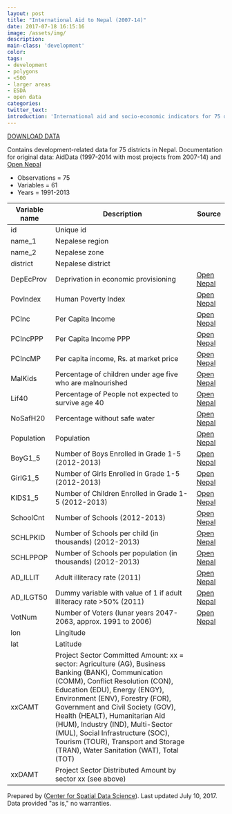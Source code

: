 ```yaml
---
layout: post
title: "International Aid to Nepal (2007-14)"
date: 2017-07-18 16:15:16
image: /assets/img/
description:
main-class: 'development'
color:
tags:
- development
- polygons
- <500
- larger areas
- ESDA
- open data
categories:
twitter_text:
introduction: 'International aid and socio-economic indicators for 75 districts in Nepal (2007-14).'
---
```

<script>
  var map = L.map('map');
  L.tileLayer('https://api.tiles.mapbox.com/v4/{id}/{z}/{x}/{y}.png?access_token=pk.eyJ1IjoibWFwYm94IiwiYSI6ImNpejY4NXVycTA2emYycXBndHRqcmZ3N3gifQ.rJcFIG214AriISLbB6B5aw', { <!--this is the URL for the Nepal Geojson-->
		maxZoom: 18,
		attribution: 'Map data &copy; <a href="http://openstreetmap.org">OpenStreetMap</a> contributors, ' +
			'<a href="http://creativecommons.org/licenses/by-sa/2.0/">CC-BY-SA</a>, ' +
			'Imagery © <a href="http://mapbox.com">Mapbox</a>',
		id: 'mapbox.light'
	}).addTo(map);

  map.scrollWheelZoom.disable();
  map.touchZoom.disable();
  var enableMapInteraction = function () {
      map.scrollWheelZoom.enable();
      map.touchZoom.enable();
  }
  $('#map').on('click touch', enableMapInteraction);
$('#map').on('mouseout', function(){ map.scrollWheelZoom.disable();});

  var smallIcon = L.icon({
         iconUrl: 'http://www.hckrecruitment.nic.in/images/blue.png',
         iconSize: [16, 16], // size of the icon
         });

   function onEachFeature(feature, layer) {
     //console.log(feature);
     var txt = "";
     for (var fname in feature.properties) {
       txt += fname;
       txt += " : ";
       txt += feature.properties[fname];
       txt += "<br/>";
     }
     layer.bindPopup(txt);
   }


  // load GeoJSON from an external file
  // load GeoJSON from an external file
  $.getJSON("../data/Nepal.geojson",function(data){
    // add GeoJSON layer to the map once the file is loaded
    var json = L.geoJson(data, {
      pointToLayer: function(feature, latlng) {
        
        return L.marker(latlng, {
          icon: smallIcon
        });
      },
      onEachFeature: onEachFeature
    });
    json.addTo(map);
    map.fitBounds(json.getBounds());
  });

</script>

[DOWNLOAD DATA](../data/nepal.zip)

Contains development-related data for 75 districts in Nepal. Documentation for original data: AidData (1997-2014 with most projects from 2007-14) and [Open Nepal](http://data.opennepal.net)


* Observations = 75
* Variables = 61
* Years = 1991-2013


|**Variable name**|**Description**|**Source**|
|---|---|---|
|id|Unique id|  |
|name_1|Nepalese region|  |
|name_2|Nepalese zone|  |
|district|Nepalese district|  |
|DepEcProv|Deprivation in economic provisioning|[Open Nepal](http://data.opennepal.net/keywords/deprivation-economic-provisioning)|
|PovIndex|Human Poverty Index|[Open Nepal](http://data.opennepal.net/content/human-poverty-index-value-districts)|
|PCInc|Per Capita Income|[Open Nepal](http://data.opennepal.net/content/district-wise-capita-gross-national-income)|
|PCIncPPP|Per Capita Income PPP|[Open Nepal](http://data.opennepal.net/content/district-wise-capita-gross-national-income)|
|PCIncMP|Per capita income, Rs. at market price|[Open Nepal](http://data.opennepal.net/content/district-wise-capita-gross-national-income)|
|MalKids|Percentage of children under age five who are malnourished|[Open Nepal](http://data.opennepal.net/keywords/percentage-children-age-5-and-malnourished)|
|Lif40|Percentage of People not expected to survive age 40|[Open Nepal](http://data.opennepal.net/sector-district-datasets/183?page=6)|
|NoSafH20|Percentage without safe water|[Open Nepal](http://data.opennepal.net/keywords/percentage-out-safe-water)|
|Population|Population|[Open Nepal](http://data.opennepal.net/content/district-wise-population-land-ratio-and-population-density)|
|BoyG1\_5|Number of Boys Enrolled in Grade 1-5 (2012-2013)|[Open Nepal](http://data.opennepal.net/content/number-students-enrolled-grade-1-5-201213)|
|GirlG1\_5|Number of Girls Enrolled in Grade 1-5 (2012-2013)|[Open Nepal](http://data.opennepal.net/content/number-students-enrolled-grade-1-5-201213)|
|KIDS1\_5|Number of Children Enrolled in Grade 1-5 (2012-2013)|[Open Nepal](http://data.opennepal.net/content/number-students-enrolled-grade-1-5-201213)|
|SchoolCnt|Number of Schools (2012-2013)|[Open Nepal](http://data.opennepal.net/content/total-number-schools-grade-201213-dolpa)|
|SCHLPKID|Number of Schools per child (in thousands) (2012-2013)|[Open Nepal](http://data.opennepal.net/keywords/adult-literacy-rate%0A)|
|SCHLPPOP|Number of Schools per population (in thousands) (2012-2013)|[Open Nepal](http://data.opennepal.net/keywords/adult-literacy-rate%0A)|
|AD\_ILLIT|Adult illiteracy rate (2011)|[Open Nepal](http://data.opennepal.net/keywords/adult-literacy-rate%0A)|
|AD\_ILGT50|Dummy variable with value of 1 if adult illiteracy rate \>50% (2011)|[Open Nepal](http://data.opennepal.net/keywords/adult-literacy-rate%0A)|
|VotNum|Number of Voters (lunar years 2047-2063, approx. 1991 to 2006)|[Open Nepal](http://data.opennepal.net/content/number-voters-each-districts-between-year-2047-2063-bs)|
|lon| Lingitude | |
|lat| Latitude | |
|xxCAMT|Project Sector Committed Amount: xx = sector: Agriculture (AG), Business Banking (BANK), Communication (COMM), Conflict Resolution (CON), Education (EDU), Energy (ENGY), Environment (ENV), Forestry (FOR), Government and Civil Society (GOV), Health (HEALT), Humanitarian Aid (HUM), Industry (IND), Multi-Sector (MUL), Social Infrastructure (SOC), Tourism (TOUR), Transport and Storage (TRAN), Water Sanitation (WAT), Total (TOT)|
|xxDAMT	|Project Sector Distributed Amount by sector xx (see above)|


Prepared by ([Center for Spatial Data Science](https://spatial.uchicago.edu/)). Last updated July 10, 2017. Data provided "as is," no warranties. 
